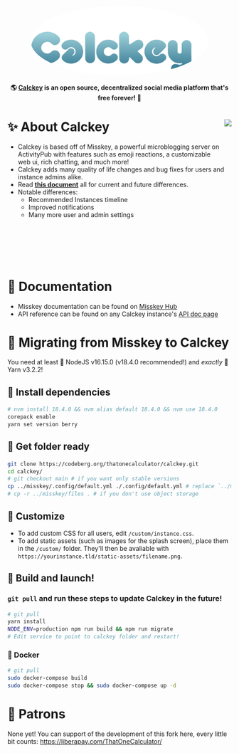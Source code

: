 <div align="center">
<a href="https://stop.voring.me/">
	<img src="./.github/title_float.svg" alt="Calckey logo" style="border-radius:50%" width="400"/>
</a>

**🌎 **[Calckey](https://stop.voring.me/)** is an open source, decentralized social media platform that's free forever! 🚀**

</div>

<div>

<img src="https://pool.jortage.com/voringme/misskey/e7cd2a17-8b23-4e1e-b5cf-709480c623e2.png" align="right" height="320px"/>

# ✨ About Calckey

- Calckey is based off of Misskey, a powerful microblogging server on ActivityPub with features such as emoji reactions, a customizable web ui, rich chatting, and much more!
- Calckey adds many quality of life changes and bug fixes for users and instance admins alike.
- Read **[this document](./CALCKEY.md)** all for current and future differences.
- Notable differences:
  - Recommended Instances timeline
  - Improved notifications
  - Many more user and admin settings

</div>

<div style="clear: both;"></div>

# 📝 Documentation

- Misskey documentation can be found on [Misskey Hub](https://misskey-hub.net/)
- API reference can be found on any Calckey instance's [API doc page](https://stop.voring.me/api-doc)

# 🚚 Migrating from Misskey to Calckey

You need at least 🐢 NodeJS v16.15.0 (v18.4.0 recommended!) and *exactly* 🧶 Yarn v3.2.2!

## 📩 Install dependencies

```sh
# nvm install 18.4.0 && nvm alias default 18.4.0 && nvm use 18.4.0
corepack enable
yarn set version berry
```

## 👀 Get folder ready

```sh
git clone https://codeberg.org/thatonecalculator/calckey.git
cd calckey/
# git checkout main # if you want only stable versions
cp ../misskey/.config/default.yml ./.config/default.yml # replace `../misskey/` with misskey path, replace `default.yml` with `docker.yml` if you use docker
# cp -r ../misskey/files . # if you don't use object storage
```

## 💅 Customize

- To add custom CSS for all users, edit `/custom/instance.css`.
- To add static assets (such as images for the splash screen), place them in the `/custom/` folder. They'll then be avaliable with `https://yourinstance.tld/static-assets/filename.png`.

## 🚀 Build and launch!

### `git pull` and run these steps to update Calckey in the future!

```sh
# git pull
yarn install
NODE_ENV=production npm run build && npm run migrate
# Edit service to point to calckey folder and restart!
```

### 🐳 Docker

```sh
# git pull
sudo docker-compose build
sudo docker-compose stop && sudo docker-compose up -d
```

# 💸 Patrons

None yet! You can support of the development of this fork here, every little bit counts: https://liberapay.com/ThatOneCalculator/
